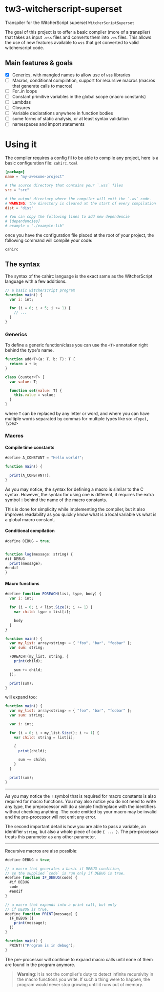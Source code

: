 # tw3-witcherscript-superset
Transpiler for the WitcherScript superset `WitcherScriptSuperset`

The goal of this project is to offer a basic compiler (more of a transpiler) that takes as input `.wss` files and converts them into `.ws` files.
This allows the use of new features available to `wss` that get converted to valid witcherscript code.

## Main features & goals
 - [x] Generics, with mangled names to allow use of `wss` libraries
 - [ ] Macros, conditional compilation, support for recursive macros (macros that generate calls to macros)
 - [ ] For..in loops
 - [ ] Constant primitive variables in the global scope (macro constants)
 - [ ] Lambdas
 - [ ] Closures
 - [ ] Variable declarations anywhere in function bodies
 - [ ] some forms of static analysis, or at least syntax validation
 - [ ] namespaces and import statements

# Using it
The compiler requires a config fil to be able to compile any project, here is a
basic configuration file: `cahirc.toml`
```toml
[package]
name = "my-awesome-project" 

# the source directory that contains your `.wss` files
src = "src" 

# the output directory where the compiler will emit the `.ws` code.
# WARNING: the directory is cleared at the start of every compilation
dist = "dist" 

# You can copy the following lines to add new dependencie
# [dependencies]
# example = "./example-lib"
```

once you have the configuration file placed at the root of your project, the
following command will compile your code:
```
cahirc
```

## The syntax
The syntax of the cahirc language is the exact same as the WitcherScript language
with a few additions.

```js
// a basic witcherscript program
function main() {
  var i: int;

  for (i = 0; i < 5; i += 1) {
    // ...
  }
}
```

### Generics
To define a generic function/class you can use the `<T>` annotation right behind
the type's name.

```js
function add<T>(a: T, b: T): T {
  return a + b;
}

class Counter<T> {
  var value: T;

  function set(value: T) {
    this.value = value;
  }
}
```

where `T` can be replaced by any letter or word, and where you can have multiple words
separated by commas for multiple types like so: `<Type1, Type2>`

### Macros

#### Compile time constants
```js
#define A_CONSTANT = "Hello world!";

function main() {

  print(A_CONSTANT!);
}
```

As you may notice, the syntax for defining a macro is similar to the C syntax.
However, the syntax for using one is different, it requires the extra symbol `!`
behind the name of the macro constants.

This is done for simplicity while implementing the compiler, but it also improves
readability as you quickly know what is a local variable vs what is a global macro
constant.

#### Conditional compilation
```js
#define DEBUG = true;


function log(message: string) {
#if DEBUG
  print(message);
#endif
}
```

#### Macro functions
```js
#define function FOREACH(list, type, body) {
  var i: int;

  for (i = 0; i < list.Size(); i += 1) {
    var child: type = list[i];

    body
  }
}

function main() {
  var my_list: array<string> = { "foo", "bar", "foobar" };
  var sum: string;

  FOREACH!(my_list, string, {
    print(child);

    sum += child;
  });

  print(sum);
}
```
will expand too:
```js
function main() {
  var my_list: array<string> = { "foo", "bar", "foobar" };
  var sum: string;

  var i: int;

  for (i = 0; i < my_list.Size(); i += 1) {
    var child: string = list[i];

    {
      print(child);

      sum += child;
    }
  }

  print(sum);
}
```
---
As you may notice the `!` symbol that is required for macro constants is also required for macro functions. You may also notice you do not need to write any type, the preprocessor will do a simple
find/replace with the identifiers without checking anything. The code emitted by your macro may be invalid and the pre-processor will not emit any error.

The second important detail is how you are able to pass a variable, an identifier `string`, but also a whole piece of code `{ ... }`. The pre-processor treats this parameter as any other parameter.

---

Recursive macros are also possible:
```js
#define DEBUG = true;

// a macro that generates a basic if DEBUG condition,
// so the supplied `code` is run only if DEBUG is true.
#define function IF_DEBUG(code) {
  #if DEBUG
  code
  #endif
}

// a macro that expands into a print call, but only
// if DEBUG is true.
#define function PRINT(message) {
  IF_DEBUG!({
    print(message);
  })
}

function main() {
  PRINT!("Program is in debug");
}
```
The pre-processor will continue to expand macro calls until none of them are found in the program anymore.
> **Warning**: It is not the compiler's duty to detect infinite
> recursivity in the macro functions you write. If such a
> thing were to happen, the program would never stop growing
> until it runs out of memory.
